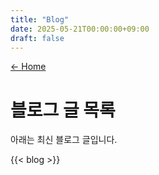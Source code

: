 ```yaml
---
title: "Blog"
date: 2025-05-21T00:00:00+09:00
draft: false
---
```


[← Home](/)

# 블로그 글 목록

아래는 최신 블로그 글입니다.

{{< blog >}}
